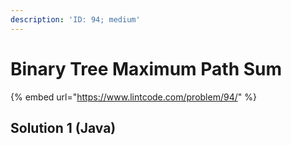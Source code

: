 ```yaml
---
description: 'ID: 94; medium'
---
```


# Binary Tree Maximum Path Sum

{% embed url="https://www.lintcode.com/problem/94/" %}

## Solution 1 \(Java\)

```java

```




